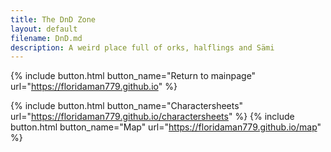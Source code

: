 ```yaml
---
title: The DnD Zone
layout: default
filename: DnD.md
description: A weird place full of orks, halflings and Sämi
---
```


{% include button.html button_name="Return to mainpage" url="https://floridaman779.github.io" %}

{% include button.html button_name="Charactersheets" url="https://floridaman779.github.io/charactersheets" %}
{% include button.html button_name="Map" url="https://floridaman779.github.io/map" %}